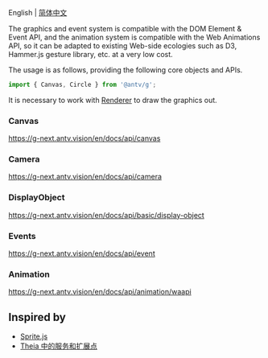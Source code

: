 English | [简体中文](./README-zh_CN.md)

The graphics and event system is compatible with the DOM Element & Event API, and the animation system is compatible with the Web Animations API, so it can be adapted to existing Web-side ecologies such as D3, Hammer.js gesture library, etc. at a very low cost.

The usage is as follows, providing the following core objects and APIs.

```js
import { Canvas, Circle } from '@antv/g';
```

It is necessary to work with [Renderer](https://g-next.antv.vision/en/docs/api/renderer/renderer) to draw the graphics out.

### Canvas

https://g-next.antv.vision/en/docs/api/canvas

### Camera

https://g-next.antv.vision/en/docs/api/camera

### DisplayObject

https://g-next.antv.vision/en/docs/api/basic/display-object

### Events

https://g-next.antv.vision/en/docs/api/event

### Animation

https://g-next.antv.vision/en/docs/api/animation/waapi

## Inspired by

-   [Sprite.js](https://github.com/spritejs/spritejs)
-   [Theia 中的服务和扩展点](https://theia-ide.org/docs/services_and_contributions)
